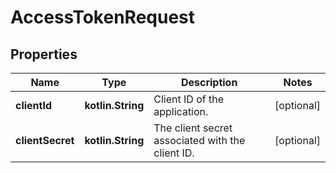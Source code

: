 
# AccessTokenRequest

## Properties
Name | Type | Description | Notes
------------ | ------------- | ------------- | -------------
**clientId** | **kotlin.String** | Client ID of the application. |  [optional]
**clientSecret** | **kotlin.String** | The client secret associated with the client ID. |  [optional]



